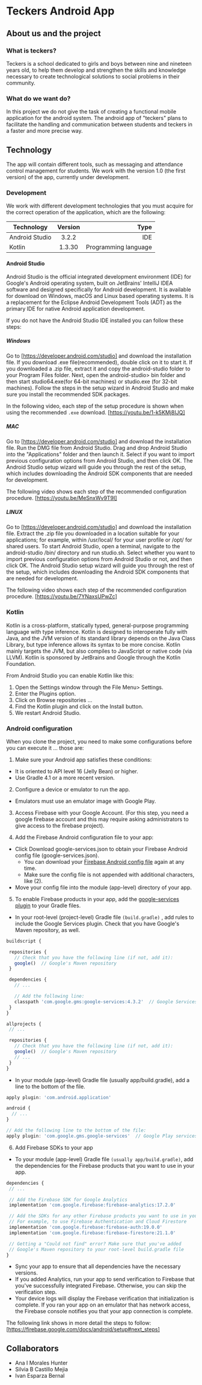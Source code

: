 # Teckers Android App

## About us and the project
### What is teckers?
Teckers is a school dedicated to girls and boys between nine and nineteen years old, to help them develop and strengthen the skills and knowledge necessary to create technological solutions to social problems in their community.

### What do we want do?
In this project we do not give the task of creating a functional mobile application for the android system. The android app of "teckers" plans to facilitate the handling and communication between students and teckers in a faster and more precise way.

## Technology
The app will contain different tools, such as messaging and attendance control management for students. We work with the version 1.0 (the first version) of the app, currently under development.

### Development
We work with different development technologies that you must acquire for the correct operation of the application, which are the following: 

| Technology        | Version           | Type  |
| ----------------- |:-----------------:| -----:|
| Android Studio    |        3.2.2      |  IDE  |
| Kotlin            |  1.3.30           |   Programming language |

#### Android Studio
Android Studio is the official integrated development environment (IDE) for Google's Android operating system, built on JetBrains' IntelliJ IDEA software and designed specifically for Android development. It is available for download on Windows, macOS and Linux based operating systems. It is a replacement for the Eclipse Android Development Tools (ADT) as the primary IDE for native Android application development. 

If you do not have the Android Studio IDE installed you can follow these steps:

##### Windows
Go to [https://developer.android.com/studio] and download the installation file.
If you download .exe file(recommended), double click on it to start it.
If you downloaded a .zip file, extract it and copy the android-studio folder to your Program Files folder. Next, open the android-studio> bin folder and then start studio64.exe(for 64-bit machines) or studio.exe (for 32-bit machines).
Follow the steps in the setup wizard in Android Studio and make sure you install the recommended SDK packages.

In the following video, each step of the setup procedure is shown when using the recommended `.exe` download. [https://youtu.be/1-k5KMj8IJQ]
##### MAC
Go to [https://developer.android.com/studio] and download the installation file.
Run the DMG file from Android Studio.
Drag and drop Android Studio into the "Applications" folder and then launch it.
Select if you want to import previous configuration options from Android Studio, and then click OK.
The Android Studio setup wizard will guide you through the rest of the setup, which includes downloading the Android SDK components that are needed for development.

The following video shows each step of the recommended configuration procedure. [https://youtu.be/MeSnxWv9T9I]
##### LINUX
Go to [https://developer.android.com/studio] and download the installation file.
Extract the .zip file you downloaded in a location suitable for your applications; for example, within /usr/local/ for your user profile or /opt/ for shared users.
To start Android Studio, open a terminal, navigate to the android-studio /bin/ directory and run studio.sh.
Select whether you want to import previous configuration options from Android Studio or not, and then click OK.
The Android Studio setup wizard will guide you through the rest of the setup, which includes downloading the Android SDK components that are needed for development.

The following video shows each step of the recommended configuration procedure. [https://youtu.be/7YNaxsUPwZc]
### Kotlin
Kotlin is a cross-platform, statically typed, general-purpose programming language with type inference. Kotlin is designed to interoperate fully with Java, and the JVM version of its standard library depends on the Java Class Library, but type inference allows its syntax to be more concise. Kotlin mainly targets the JVM, but also compiles to JavaScript or native code (via LLVM). Kotlin is sponsored by JetBrains and Google through the Kotlin Foundation. 

From Android Studio you can enable Kotlin like this:

1. Open the Settings window through the File Menu> Settings.
2. Enter the Plugins option.
3. Click on Browse repositories ...
4. Find the Kotlin plugin and click on the Install button.
5. We restart Android Studio.


### Android configuration
When you clone the project, you need to make some configurations before you can execute it ... those are:

1. Make sure your Android app satisfies these conditions:

* It is oriented to API level 16 (Jelly Bean) or higher.
* Use Gradle 4.1 or a more recent version.

2. Configure a device or emulator to run the app.
* Emulators must use an emulator image with Google Play.

3. Access Firebase with your Google Account. (For this step, you need a google firebase account and this may require asking administrators to give access to the firebase project).

4.  Add the Firebase Android configuration file to your app:

*  Click Download google-services.json to obtain your Firebase Android config file (google-services.json).
    *  You can download your [Firebase Android config file](https://support.google.com/firebase/answer/7015592) again at any time. 
    * Make sure the config file is not appended with additional characters, like (2).
* Move your config file into the module (app-level) directory of your app.

5.  To enable Firebase products in your app, add the [google-services plugin](https://developers.google.com/android/guides/google-services-plugin) to your Gradle files. 
*  In your root-level (project-level) Gradle file  `(build.gradle)` , add rules to include the Google Services plugin. Check that you have Google's Maven repository, as well.
 ```javascript
buildscript {

  repositories {
    // Check that you have the following line (if not, add it):
    google()  // Google's Maven repository
  }

  dependencies {
    // ...

    // Add the following line:
    classpath 'com.google.gms:google-services:4.3.2'  // Google Services plugin
  }
}

allprojects {
  // ...

  repositories {
    // Check that you have the following line (if not, add it):
    google()  // Google's Maven repository
    // ...
  }
}
```

* In your module (app-level) Gradle file (usually app/build.gradle), add a line to the bottom of the file.

```javascript
apply plugin: 'com.android.application'

android {
  // ...
}

// Add the following line to the bottom of the file:
apply plugin: 'com.google.gms.google-services'  // Google Play services Gradle plugin

```
6. Add Firebase SDKs to your app
* To your module (app-level) Gradle file `(usually app/build.gradle)`, add the dependencies for the Firebase products that you want to use in your app.

 ```javascript
dependencies {
  // ...

  // Add the Firebase SDK for Google Analytics
  implementation 'com.google.firebase:firebase-analytics:17.2.0'

  // Add the SDKs for any other Firebase products you want to use in your app
  // For example, to use Firebase Authentication and Cloud Firestore
  implementation 'com.google.firebase:firebase-auth:19.0.0'
  implementation 'com.google.firebase:firebase-firestore:21.1.0'

  // Getting a "Could not find" error? Make sure that you've added
  // Google's Maven repository to your root-level build.gradle file
}
```
* Sync your app to ensure that all dependencies have the necessary versions.
* If you added Analytics, run your app to send verification to Firebase that you've successfully integrated Firebase. Otherwise, you can skip the verification step.
* Your device logs will display the Firebase verification that initialization is complete. If you ran your app on an emulator that has network access, the Firebase console notifies you that your app connection is complete.

The following link shows in more detail the steps to follow: 
 [https://firebase.google.com/docs/android/setup#next_steps]
 
 
## Collaborators
* Ana I Morales Hunter 
* Silvia B Castillo Mejia 
* Ivan Esparza Bernal
